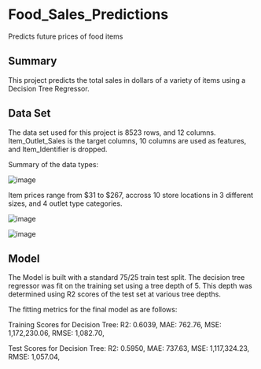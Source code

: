 # Food_Sales_Predictions
Predicts future prices of food items

Summary
---
This project predicts the total sales in dollars of a variety of items using a Decision Tree Regressor.

Data Set
---
The data set used for this project is 8523 rows, and 12 columns. Item_Outlet_Sales is the target columns, 10 columns are used as features, and Item_Identifier is dropped.

Summary of the data types:

![image](https://user-images.githubusercontent.com/99829862/161204948-89263179-602f-4287-87f2-cdcd37b3d6a9.png)

Item prices range from $31 to $267, accross 10 store locations in 3 different sizes, and 4 outlet type categories.

 ![image](https://user-images.githubusercontent.com/99829862/161204404-4ac1cd08-8b05-4373-bc74-7186999983c2.png)

 ![image](https://user-images.githubusercontent.com/99829862/161204379-399409d9-64b4-4c66-8e2f-eb6f4fff2101.png)
 
Model
---

The Model is built with a standard 75/25 train test split. The decision tree regressor was fit on the training set using a tree depth of 5. This depth was determined using R2 scores of the test set at various tree depths.

The fitting metrics for the final model as are follows:
  
Training Scores for Decision Tree:
R2: 0.6039,
MAE: 762.76, 
MSE: 1,172,230.06, 
RMSE: 1,082.70,

Test Scores for Decision Tree:
R2: 0.5950,
MAE: 737.63,
MSE: 1,117,324.23,
RMSE: 1,057.04,
